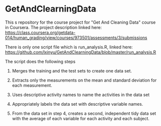 # GetAndClearningData
This s repository for the course project for "Get And Cleaning Data" course in Coursera. The project description linked here: https://class.coursera.org/getdata-014/human_grading/view/courses/973501/assessments/3/submissions 

There is only one script file which is run_analysis.R, linked here: 
https://github.com/lxinyu/GetAndClearningData/blob/master/run_analysis.R 

The script does the following steps 

1. Merges the training and the test sets to create one data set.

2. Extracts only the measurements on the mean and standard deviation for each measurement. 

3. Uses descriptive activity names to name the activities in the data set

4. Appropriately labels the data set with descriptive variable names. 

5. From the data set in step 4, creates a second, independent tidy data set with the average of each variable for each activity and each subject.


